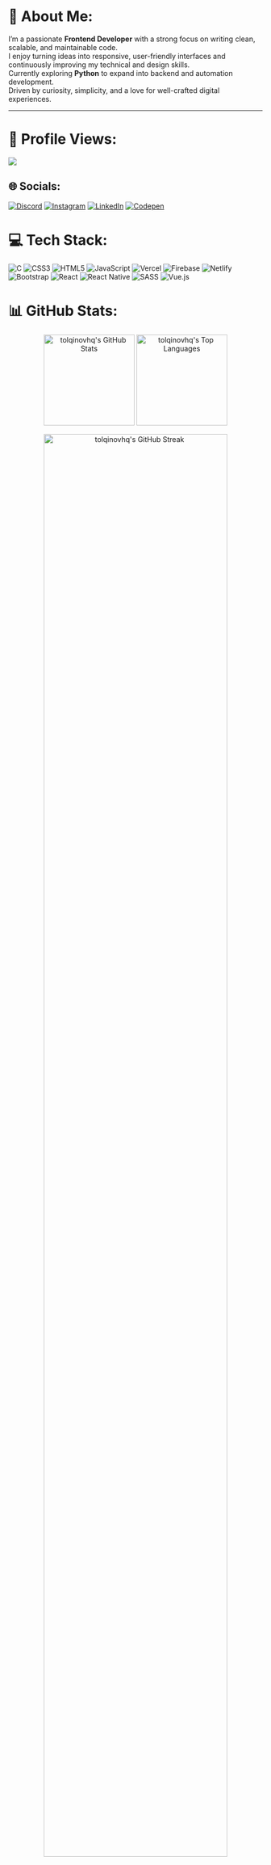 # 💫 About Me:
I’m a passionate **Frontend Developer** with a strong focus on writing clean, scalable, and maintainable code.  
I enjoy turning ideas into responsive, user-friendly interfaces and continuously improving my technical and design skills.  
Currently exploring **Python** to expand into backend and automation development.  
Driven by curiosity, simplicity, and a love for well-crafted digital experiences.

---
# 👀 Profile Views:
![](https://vbr.nathanchung.dev/badge?page_id=tolqinovhq&color=55acb7&style=for-the-badge&logo=Github)


## 🌐 Socials:
[![Discord](https://img.shields.io/badge/Discord-%237289DA.svg?logo=discord&logoColor=white)](https://discord.gg/https://discord.gg/https://discord.gg/7r2PjZJQ) [![Instagram](https://img.shields.io/badge/Instagram-%23E4405F.svg?logo=Instagram&logoColor=white)](https://instagram.com/https://instagram.com/https://www.instagram.com/alone_martyn) [![LinkedIn](https://img.shields.io/badge/LinkedIn-%230077B5.svg?logo=linkedin&logoColor=white)](https://linkedin.com/in/https://linkedin.com/in/https://www.linkedin.com/in/oqilbek-to-lqinov-51891226b/) [![Codepen](https://img.shields.io/badge/Codepen-000000?style=for-the-badge&logo=codepen&logoColor=white)](https://codepen.io/https://codepen.io/https://codepen.io/tolqinov-o) 

# 💻 Tech Stack:
![C](https://img.shields.io/badge/c-%2300599C.svg?style=for-the-badge&logo=c&logoColor=white) ![CSS3](https://img.shields.io/badge/css3-%231572B6.svg?style=for-the-badge&logo=css3&logoColor=white) ![HTML5](https://img.shields.io/badge/html5-%23E34F26.svg?style=for-the-badge&logo=html5&logoColor=white) ![JavaScript](https://img.shields.io/badge/javascript-%23323330.svg?style=for-the-badge&logo=javascript&logoColor=%23F7DF1E) ![Vercel](https://img.shields.io/badge/vercel-%23000000.svg?style=for-the-badge&logo=vercel&logoColor=white) ![Firebase](https://img.shields.io/badge/firebase-%23039BE5.svg?style=for-the-badge&logo=firebase) ![Netlify](https://img.shields.io/badge/netlify-%23000000.svg?style=for-the-badge&logo=netlify&logoColor=#00C7B7) ![Bootstrap](https://img.shields.io/badge/bootstrap-%238511FA.svg?style=for-the-badge&logo=bootstrap&logoColor=white) ![React](https://img.shields.io/badge/react-%2320232a.svg?style=for-the-badge&logo=react&logoColor=%2361DAFB) ![React Native](https://img.shields.io/badge/react_native-%2320232a.svg?style=for-the-badge&logo=react&logoColor=%2361DAFB) ![SASS](https://img.shields.io/badge/SASS-hotpink.svg?style=for-the-badge&logo=SASS&logoColor=white) ![Vue.js](https://img.shields.io/badge/vue.js-%2335495e.svg?style=for-the-badge&logo=vuedotjs&logoColor=%234FC08D)

# 📊 GitHub Stats:

<p align="center">
  <!-- Stats section -->
  <p align="center">
    <img 
      src="https://github-readme-stats.vercel.app/api?username=tolqinovhq&theme=gotham&show_icons=true&hide_border=true&count_private=true" 
      alt="tolqinovhq's GitHub Stats" 
      height="180em"
    />
    <img 
      src="https://github-readme-stats.vercel.app/api/top-langs/?username=tolqinovhq&theme=gotham&show_icons=true&hide_border=true&layout=compact" 
      alt="tolqinovhq's Top Languages" 
      height="180em"
    />
  </p>
  
  <!-- Streak section -->
  <p align="center">
    <img 
      src="https://streak-stats.demolab.com?user=tolqinovhq&theme=gotham&hide_border=true" 
      alt="tolqinovhq's GitHub Streak" 
      width="85%"
    />
  </p>
</p>

## 🏆 GitHub Trophies
![](https://github-profile-trophy.vercel.app/?username=tolqinovhq&theme=nord&no-frame=false&no-bg=true&margin-w=4)

### ✍️ Random Dev Quote
![](https://quotes-github-readme.vercel.app/api?type=horizontal&theme=dark)

### 🔝 Top Contributed Repo
![](https://github-contributor-stats.vercel.app/api?username=tolqinovhq&limit=5&theme=react&combine_all_yearly_contributions=true)
